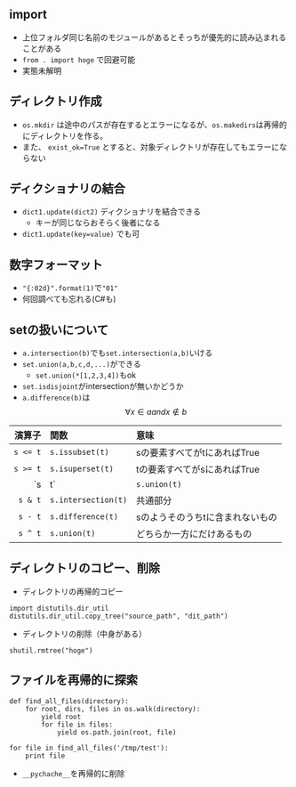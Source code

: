 ## import
* 上位フォルダ同じ名前のモジュールがあるとそっちが優先的に読み込まれることがある
* `from . import hoge` で回避可能
* 実態未解明

## ディレクトリ作成
* `os.mkdir` は途中のパスが存在するとエラーになるが、`os.makedirs`は再帰的にディレクトリを作る。
* また、 `exist_ok=True` とすると、対象ディレクトリが存在してもエラーにならない

## ディクショナリの結合
* `dict1.update(dict2)` ディクショナリを結合できる
    * キーが同じならおそらく後者になる
* `dict1.update(key=value)` でも可

## 数字フォーマット
* `"{:02d}".format(1)`で`"01"`
* 何回調べても忘れる(C#も)

## setの扱いについて
* `a.intersection(b)`でも`set.intersection(a,b)`いける
* `set.union(a,b,c,d,...)`ができる
    * `set.union(*[1,2,3,4])`もok
* `set.isdisjoint`がintersectionが無いかどうか
* `a.difference(b)`は $$\forall x \in a and x \not\in b$$

|演算子|関数|意味|
|--:|:--|:--|
|`s <= t`|`s.issubset(t)`|sの要素すべてがtにあればTrue|
|`s >= t`|`s.isuperset(t)`|tの要素すべてがsにあればTrue||
|`s | t`|`s.union(t)`|和集合|
|`s & t`|`s.intersection(t)`|共通部分|
|`s - t`|`s.difference(t)`|sのようそのうちtに含まれないもの|
|`s ^ t`|`s.union(t)`|どちらか一方にだけあるもの|

## ディレクトリのコピー、削除
* ディレクトリの再帰的コピー 
```
import distutils.dir_util
distutils.dir_util.copy_tree("source_path", "dit_path")
```
* ディレクトリの削除（中身がある）
```
shutil.rmtree("hoge")
```

## ファイルを再帰的に探索
```
def find_all_files(directory):
    for root, dirs, files in os.walk(directory):
        yield root
        for file in files:
            yield os.path.join(root, file)

for file in find_all_files('/tmp/test'):
    print file
```
* `__pychache__`を再帰的に削除

